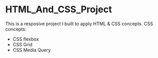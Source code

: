 # HTML_And_CSS_Project

This is a resposive project I built to apply HTML & CSS concepts.
CSS concepts:
- CSS flexbox
- CSS Grid
- CSS Media Query
